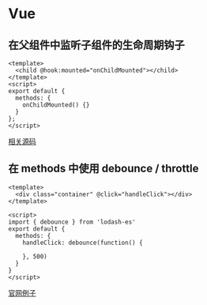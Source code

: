 # Vue

## 在父组件中监听子组件的生命周期钩子

```vue
<template>
  <child @hook:mounted="onChildMounted"></child>
</template>
<script>
export default {
  methods: {
    onChildMounted() {}
  }
};
</script>
```

[相关源码](https://github.com/vuejs/vue/blob/dev/src/core/instance/lifecycle.js#L347)

## 在 methods 中使用 debounce / throttle

```vue
<template>
  <div class="container" @click="handleClick"></div>
</template>

<script>
import { debounce } from 'lodash-es'
export default {
  methods: {
    handleClick: debounce(function() {

    }, 500)
  }
}
</script>
```

[官网例子](https://cn.vuejs.org/v2/guide/migration.html#%E5%B8%A6%E6%9C%89-debounce-%E7%9A%84-v-model%E7%A7%BB%E9%99%A4)
